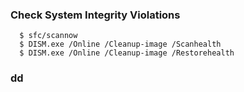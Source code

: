 ### Check System Integrity Violations

      $ sfc/scannow
      $ DISM.exe /Online /Cleanup-image /Scanhealth
      $ DISM.exe /Online /Cleanup-image /Restorehealth
      
### dd

